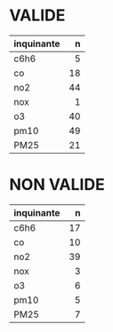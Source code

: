 
# VALIDE

|inquinante |  n|
|:----------|--:|
|c6h6       |  5|
|co         | 18|
|no2        | 44|
|nox        |  1|
|o3         | 40|
|pm10       | 49|
|PM25       | 21|

# NON VALIDE

|inquinante |  n|
|:----------|--:|
|c6h6       | 17|
|co         | 10|
|no2        | 39|
|nox        |  3|
|o3         |  6|
|pm10       |  5|
|PM25       |  7|
